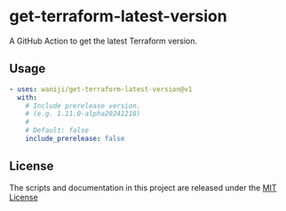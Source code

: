 # get-terraform-latest-version

A GitHub Action to get the latest Terraform version.

## Usage

```yaml
- uses: waniji/get-terraform-latest-version@v1
  with:
    # Include prerelease version.
    # (e.g. 1.11.0-alpha20241218)
    #
    # Default: false
    include_prerelease: false
```

## License

The scripts and documentation in this project are released under the
[MIT License](LICENSE)
